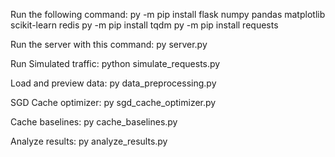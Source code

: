 Run the following command:
py -m pip install flask numpy pandas matplotlib scikit-learn redis
py -m pip install tqdm
py -m pip install requests

Run the server with this command:
py server.py

Run Simulated traffic:
python simulate_requests.py

Load and preview data:
py data_preprocessing.py

SGD Cache optimizer:
py sgd_cache_optimizer.py

Cache baselines:
py cache_baselines.py

Analyze results:
py analyze_results.py